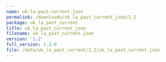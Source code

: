 ```yaml
---
name: uk-la-past-current-json
permalink: /downloads/uk_la_past_current_json/1_2
package: uk_la_past_current
title: uk_la_past_current_json
filename: uk_la_past_current.json
version: '1.2'
full_version: 1.2.0
file: /data/uk_la_past_current/1.2/uk_la_past_current.json
---
```

